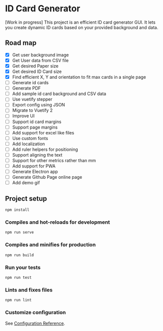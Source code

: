 # ID Card Generator
[Work in progress] This project is an efficient ID card generator GUI. It lets you create dynamic ID cards based on your provided background and data. 


## Road map
- [x] Get user background image
- [x] Get User data from CSV file
- [x] Get desired Paper size
- [x] Get desired ID Card size
- [x] Find efficient X, Y and orientation to fit max cards in a single page
- [ ] Generate id cards
- [ ] Generate PDF
- [ ] Add sample id card background and CSV data
- [ ] Use vuetify stepper 
- [ ] Export config using JSON
- [ ] Migrate to Vuetify 2
- [ ] Improve UI
- [ ] Support id card margins
- [ ] Support page margins
- [ ] Add support for excel like files
- [ ] Use custom fonts 
- [ ] Add localization
- [ ] Add ruler helpers for positioning
- [ ] Support aligning the text
- [ ] Support for other metrics rather than mm
- [ ] Add support for PWA
- [ ] Generate Electron app
- [ ] Generate Github Page online page
- [ ] Add demo gif

## Project setup
```
npm install
```

### Compiles and hot-reloads for development
```
npm run serve
```

### Compiles and minifies for production
```
npm run build
```

### Run your tests
```
npm run test
```

### Lints and fixes files
```
npm run lint
```

### Customize configuration
See [Configuration Reference](https://cli.vuejs.org/config/).

